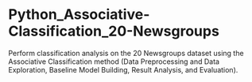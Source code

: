 # Python_Associative-Classification_20-Newsgroups
Perform classification analysis on the 20 Newsgroups dataset using the Associative Classification method 
(Data Preprocessing and Data Exploration, Baseline Model Building, Result Analysis, and Evaluation).
